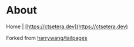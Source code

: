 # About

Home | [https://ctsetera.dev](https://ctsetera.dev)  
  
Forked from [harrywang/tailpages](https://github.com/harrywang/tailpages)
